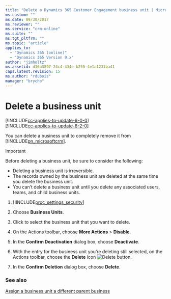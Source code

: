 ```yaml
---
title: "Delete a Dynamics 365 Customer Engagement business unit | MicrosoftDocs"
ms.custom: ""
ms.date: 09/30/2017
ms.reviewer: ""
ms.service: "crm-online"
ms.suite: ""
ms.tgt_pltfrm: ""
ms.topic: "article"
applies_to: 
  - "Dynamics 365 (online)"
  - "Dynamics 365 Version 9.x"
author: "jimholtz"
ms.assetid: d36a3897-24c4-434e-b255-4e1a1233ba41
caps.latest.revision: 15
ms.author: "rdubois"
manager: "brycho"
---
```

# Delete a business unit

[!INCLUDE[cc-applies-to-update-9-0-0](../includes/cc_applies_to_update_9_0_0.md)]<br/>[!INCLUDE[cc-applies-to-update-8-2-0](../includes/cc_applies_to_update_8_2_0.md)]

You can delete a business unit to completely remove it from [!INCLUDE[pn_microsoftcrm](../includes/pn-microsoftcrm.md)].  
  
> [!IMPORTANT]
>  Before deleting a business unit, be sure to consider the following:  
>   
> -   Deleting a business unit is irreversible.  
> -   The records owned by the business unit are deleted at the same time you delete the business unit.  
> -   You can’t delete a business unit until you delete any associated users, teams, and child business units.  
  
1. [!INCLUDE[proc_settings_security](../includes/proc-settings-security.md)]  
  
2. Choose **Business Units**.  
  
3. Click to select the business unit that you want to delete.  
  
4. On the Actions toolbar, choose **More Actions** > **Disable**.  
  
5. In the **Confirm Deactivation** dialog box, choose **Deactivate**.  
  
6. With the entry for the business unit you’re deleting still selected, on the Actions toolbar, choose the **Delete** icon ![Delete button](../admin/media/delete.gif "Delete button").  
  
7. In the **Confirm Deletion** dialog box, choose **Delete**.  
  
### See also  
 [Assign a business unit a different parent business](../admin/assign-business-unit-different-parent.md)
